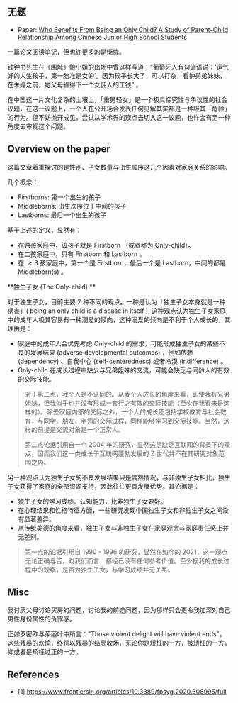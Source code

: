 ## 无题

- Paper: [Who Benefits From Being an Only Child? A Study of Parent–Child Relationship Among Chinese Junior High School Students](https://www.frontiersin.org/articles/10.3389/fpsyg.2020.608995/full)

一篇论文阅读笔记，但也许更多的是惭愧。

钱钟书先生在《围城》鲍小姐的出场中曾这样写道：“葡萄牙人有句谚语说：‘运气好的人生孩子，第一胎准是女的’。因为孩子长大了，可以打杂，看护弟弟妹妹，在未嫁之前，她父母省得下一个女佣人的工钱” 。

在中国这一片文化复杂的土壤上，「重男轻女」是一个极具探究性与争议性的社会议题，在这一议题上，一个人在公开场合发表任何见解其实都是一种极其「危险」的行为。但不妨抛开成见，尝试从学术界的观点去切入这一议题，也许会有另一种角度去审视这个问题。



## Overview on the paper

这篇文章着重探讨的是性别、子女数量与出生顺序这几个因素对家庭关系的影响。

几个概念：

- Firstborns: 第一个出生的孩子
- Middleborns: 出生次序位于中间的孩子
- Lastborns: 最后一个出生的孩子

基于上述的定义，显然有：

- 在独孩家庭中，该孩子就是 Firstborn （或者称为 Only-child）。
- 在二孩家庭中，只有 Firstborn 和 Lastborn 。
- 在 $\ge 3$ 孩家庭中，第一个是 Firstborn，最后一个是 Lastborn，中间的都是 Middleborn(s) 。



**独生子女 (The Only-child) **

对于独生子女，目前主要 2 种不同的观点。一种是认为「独生子女本身就是一种祸害」( being an only child is a disease in itself ), 这种观点认为独生子女家庭中的成年人极其容易有一种溺爱的倾向，这种溺爱的倾向是不利于个人成长的，其理由是：

- 家庭中的成年人会优先考虑 Only-child 的需求，可能形成独生子女的某些不良的发展结果 (adverse developmental outcomes) ，例如依赖 (dependency) 、自我中心 (self-centeredness) 或者冷漠 (indifference) 。
- Only-child 在成长过程中缺少与兄弟姐妹的交流，可能会缺乏与同龄人的有效的交际技能。

> 对于第二点，我个人是不认同的。从我个人成长的角度来看，即使我有兄弟姐妹，但我似乎也并没有形成一套行之有效的交际技能（至少在我看来是这样的）。除去家庭内部的交际之外，一个人的成长还包括学校教育与社会教育，与同学、朋友、老师的交际过程，同样能够学习到交际技能。当然，这样的前提是交流对象是一个正常人。
>
> 第二点论据引用自一个 2004 年的研究，显然这是缺乏互联网的背景下的观点，因而我们这一类成长于互联网蓬勃发展的 Z 世代并不在其研究对象范围之内。

另一种观点认为独生子女的不良发展结果只是偶然情况，与非独生子女相比，独生子女获得了家庭的全部资源支持，因此往往更具发展优势。其论据是：

- 独生子女的学习成绩、认知能力，比非独生子女要好。
- 在心理结果和性格特征方面，一些研究发现中国独生子女和非独生子女之间没有显著差异。
- 从传统美德的角度来看，独生子女与非独生子女在家庭观念与家庭责任感上并无差别。

> 第一点的论据引用自 1990 - 1996 的研究，显然在如今的 2021，这一观点无论正确与否，对我们而言，都经已没有任何参考价值。至少据我的成长过程中的观察，是否为独生子女，与学习成绩并无关系。







## Misc

我讨厌父母讨论买房的问题，讨论我的前途问题，因为那样只会更令我加深对自己男性身份属性的负罪感。

正如罗密欧与茱丽叶中所言："Those violent delight will have violent ends"，这些残暴的欢愉，终将以残暴的结局收场，无论你是矫枉的一方，被矫枉的一方，抑或者是矫枉过正的一方。



## References

- [1] https://www.frontiersin.org/articles/10.3389/fpsyg.2020.608995/full